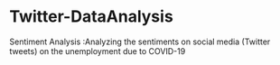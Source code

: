 # Twitter-DataAnalysis
Sentiment Analysis :Analyzing the sentiments on social media (Twitter tweets) on the unemployment due to COVID-19
